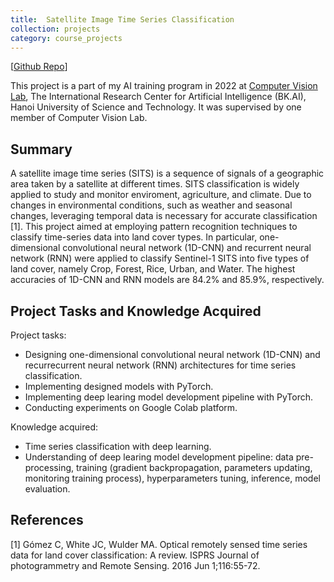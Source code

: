 ```yaml
---
title:  Satellite Image Time Series Classification
collection: projects
category: course_projects
---
```


[[Github Repo](https://github.com/khanhtrq/Satellite-Image-Time-Series-Classification)]  

This project is a part of my AI training program in 2022 at [Computer Vision Lab](https://bkai.ai/research/cv-team/), The International Research Center for Artificial Intelligence (BK.AI), Hanoi University of Science and Technology. It was supervised by one member of Computer Vision Lab.

## Summary

A satellite image time series (SITS) is a sequence of signals of a geographic area taken by a satellite at different times. SITS classification is widely applied to study and monitor enviroment, agriculture, and climate. Due to changes in environmental conditions, such as weather and seasonal changes, leveraging temporal data is necessary for accurate classification [1]. This project aimed at employing pattern recognition techniques to classify time-series data into land cover types. In particular, one-dimensional convolutional neural network (1D-CNN) and recurrent neural network (RNN) were applied to classify Sentinel-1 SITS into five types of land cover, namely Crop, Forest, Rice, Urban, and Water. The highest accuracies of 1D-CNN and RNN models are 84.2% and 85.9%, respectively.   


## Project Tasks and Knowledge Acquired
Project tasks:
- Designing one-dimensional convolutional neural network (1D-CNN) and recurrecurrent neural network (RNN) architectures for time series classification.  
- Implementing designed models with PyTorch.  
- Implementing deep learing model development pipeline with PyTorch.  
- Conducting experiments on Google Colab platform.  

Knowledge acquired:  
- Time series classification with deep learning.  
- Understanding of deep learing model development pipeline: data pre-processing, training (gradient backpropagation, parameters updating, monitoring training process), hyperparameters tuning, inference, model evaluation.  

## References
[1] Gómez C, White JC, Wulder MA. Optical remotely sensed time series data for land cover classification: A review. ISPRS Journal of photogrammetry and Remote Sensing. 2016 Jun 1;116:55-72.  


<!-- In some cases, classification using single image is not enough because of random noise is generated from sensors or environment. This small project is an example for student(s) to know how to apply pattern recognition techniques on time-series data (https://towardsdatascience.com/a-brief-introduction-to-time-series-classification-algorithms-7b4284d31b97). In this project, student will use extracted/pre-prepared time-series data (3 different bands) from Sentinel-1 images to classify pixels to land cover types
 - Plot some sample time-series to see why pattern recognition is needed
 - Apply ML algorithm(s) to classify pixels using single bands
 - Apply ML algorithm(s) to solve the problem using multiple bands
 - Analyse/ Report results  

Note: Detailed instructions and sample codes (if needed) will be provided by the supervisor. Student can read some tutorials in advance  
https://www.analyticsvidhya.com/blog/2019/01/introduction-time-series-classification/  
https://towardsdatascience.com/hands-on-climate-time-series-classification-with-deep-learning-using-python-6d5de81004c9  
https://keras.io/examples/timeseries/timeseries_classification_from_scratch/  -->
